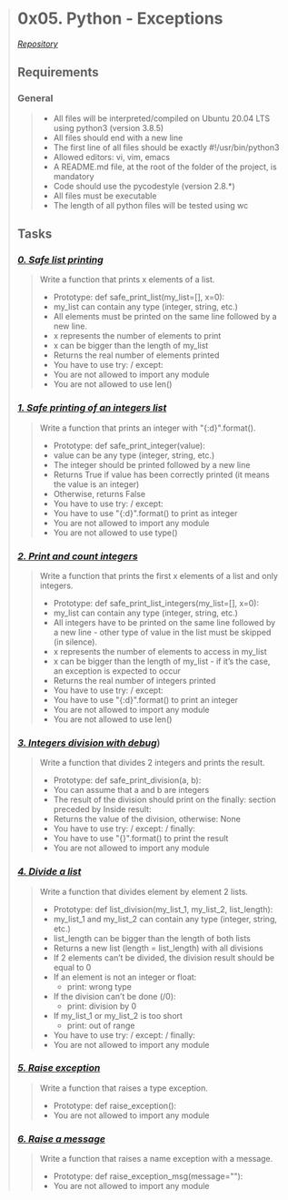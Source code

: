 > # **0x05. Python - Exceptions**
> [*Repository*](../../)
> ## **Requirements**
> ### **General**
> > * All files will be interpreted/compiled on Ubuntu 20.04 LTS using python3 (version 3.8.5)
> > * All files should end with a new line
> > * The first line of all files should be exactly #!/usr/bin/python3
> > * Allowed editors: vi, vim, emacs
> > * A README.md file, at the root of the folder of the project, is mandatory
> > * Code should use the pycodestyle (version 2.8.*)
> > * All files must be executable
> > * The length of all python files will be tested using wc
> 
> ## **Tasks**
> ### [*0. Safe list printing*](./0-safe_print_list.py)
> > Write a function that prints x elements of a list.
> >
> > * Prototype: def safe_print_list(my_list=[], x=0):
> > * my_list can contain any type (integer, string, etc.)
> > * All elements must be printed on the same line followed by a new line.
> > * x represents the number of elements to print
> > * x can be bigger than the length of my_list
> > * Returns the real number of elements printed
> > * You have to use try: / except:
> > * You are not allowed to import any module
> > * You are not allowed to use len()
> 
> ### [*1. Safe printing of an integers list*](./1-safe_print_integer.py)
> > Write a function that prints an integer with "{:d}".format().
> >
> > * Prototype: def safe_print_integer(value):
> > * value can be any type (integer, string, etc.)
> > * The integer should be printed followed by a new line
> > * Returns True if value has been correctly printed (it means the value is an integer)
> > * Otherwise, returns False
> > * You have to use try: / except:
> > * You have to use "{:d}".format() to print as integer
> > * You are not allowed to import any module
> > * You are not allowed to use type()
> 
> ### [*2. Print and count integers*](./2-safe_print_list_integers.py)
> > Write a function that prints the first x elements of a list and only integers.
> >
> > * Prototype: def safe_print_list_integers(my_list=[], x=0):
> > * my_list can contain any type (integer, string, etc.)
> > * All integers have to be printed on the same line followed by a new line - other type of value in the list must be skipped (in silence).
> > * x represents the number of elements to access in my_list
> > * x can be bigger than the length of my_list - if it’s the case, an exception is expected to occur
> > * Returns the real number of integers printed
> > * You have to use try: / except:
> > * You have to use "{:d}".format() to print an integer
> > * You are not allowed to import any module
> > * You are not allowed to use len()
> 
> ### [*3. Integers division with debug*](./3-safe_print_division.py))
> > Write a function that divides 2 integers and prints the result.
> >
> > * Prototype: def safe_print_division(a, b):
> > * You can assume that a and b are integers
> > * The result of the division should print on the finally: section preceded by Inside result:
> > * Returns the value of the division, otherwise: None
> > * You have to use try: / except: / finally:
> > * You have to use "{}".format() to print the result
> > * You are not allowed to import any module
> 
> ### [*4. Divide a list*](./4-list_division.py)
> > Write a function that divides element by element 2 lists.
> >
> >* Prototype: def list_division(my_list_1, my_list_2, list_length):
> >* my_list_1 and my_list_2 can contain any type (integer, string, etc.)
> >* list_length can be bigger than the length of both lists
> >* Returns a new list (length = list_length) with all divisions
> >* If 2 elements can’t be divided, the division result should be equal to 0
> >* If an element is not an integer or float:
> >    * print: wrong type
> >* If the division can’t be done (/0):
> >    * print: division by 0
> >* If my_list_1 or my_list_2 is too short
> >    * print: out of range
> >* You have to use try: / except: / finally:
> >* You are not allowed to import any module
> 
> ### [*5. Raise exception*](./5-raise_exception.py)
> > Write a function that raises a type exception.
> >
> > * Prototype: def raise_exception():
> > * You are not allowed to import any module
> 
> ### [*6. Raise a message*](./6-raise_exception_msg.py)
> > Write a function that raises a name exception with a message.
> > 
> > * Prototype: def raise_exception_msg(message=""):
> > * You are not allowed to import any module
> 